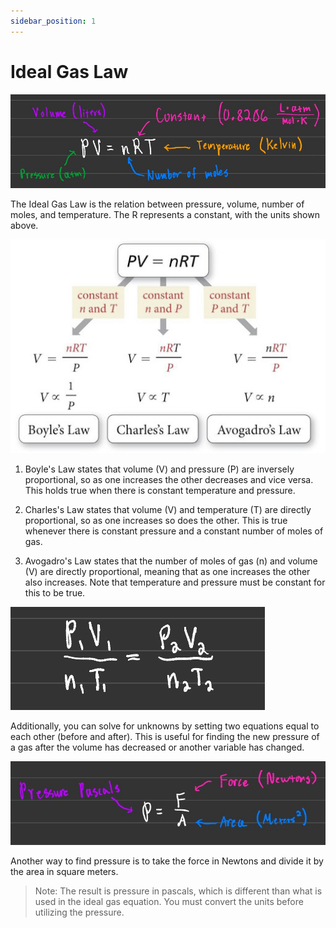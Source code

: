 ```yaml
---
sidebar_position: 1
---
```


# Ideal Gas Law

![PV = nRT explained](/img/pv-nrt.jpg)

The Ideal Gas Law is the relation between pressure, volume, number of moles, and temperature. The R represents a constant, with the units shown above.

![Ideal Gas Law Image](/img/ideal-gas-law.jpg)

1. Boyle's Law states that volume (V) and pressure (P) are inversely proportional, so as one increases the other decreases and vice versa. This holds true when there is constant temperature and pressure. 

1. Charles's Law states that volume (V) and temperature (T) are directly proportional, so as one increases so does the other. This is true whenever there is constant pressure and a constant number of moles of gas.

1. Avogadro's Law states that the number of moles of gas (n) and volume (V) are directly proportional, meaning that as one increases the other also increases. Note that temperature and pressure must be constant for this to be true.

![Solving for unknowns](/img/equations-equal.jpg)

Additionally, you can solve for unknowns by setting two equations equal to each other (before and after). This is useful for finding the new pressure of a gas after the volume has decreased or another variable has changed.

![Pressure, Force, and Area](/img/pressure-force-area.jpg)

Another way to find pressure is to take the force in Newtons and divide it by the area in square meters.

> Note: The result is pressure in pascals, which is different than what is used in the ideal gas equation. You must convert the units before utilizing the pressure.